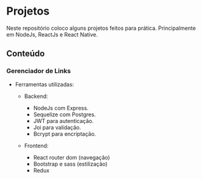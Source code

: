 # Projetos
  Neste repositório coloco alguns projetos feitos para prática. Principalmente em NodeJs, ReactJs e React Native.
  
  ## Conteúdo
  ### Gerenciador de Links
   * Ferramentas utilizadas:
      * Backend:
        - NodeJs com Express.
        - Sequelize com Postgres.
        - JWT para autenticação.
        - Joi para validação.
        - Bcrypt para encriptação.
 
      * Frontend: 
        - React router dom (navegação)
        - Bootstrap e sass (estilização) 
        - Redux
